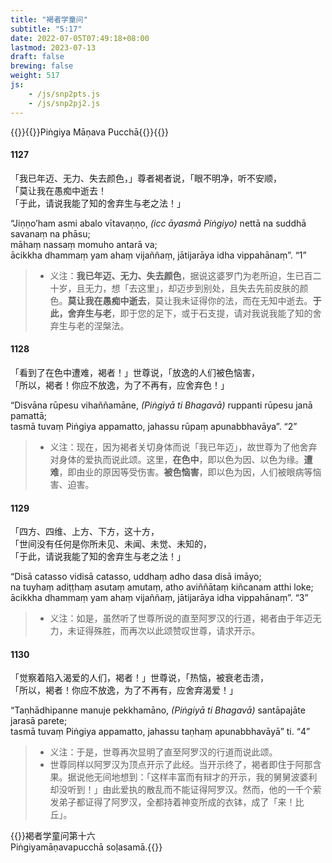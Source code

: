 ```yaml
---
title: "褐者学童问"
subtitle: "5:17"
date: 2022-07-05T07:49:18+08:00
lastmod: 2023-07-13
draft: false
brewing: false
weight: 517
js:
    - /js/snp2pts.js
    - /js/snp2pj2.js
---
```



{{<subtitle>}}{{<suttalink src="snp5.17">}}Piṅgiya Māṇava Pucchā{{</suttalink>}}{{</subtitle>}}

#### 1127

「我已年迈、无力、失去颜色，」尊者褐者说，「眼不明净，听不安顺，  
「莫让我在愚痴中逝去！  
「于此，请说我能了知的舍弃生与老之法！」

“Jiṇṇo’ham asmi abalo vītavaṇṇo, <i>(icc āyasmā Piṅgiyo)</i> nettā na suddhā savanaṃ na phāsu;  
māhaṃ nassaṃ momuho antarā va;  
ācikkha dhammaṃ yam ahaṃ vijaññaṃ, jātijarāya idha vippahānaṃ”. <q>1</q>

> - 义注：**我已年迈、无力、失去颜色**，据说这婆罗门为老所迫，生已百二十岁，且无力，想「去这里」，却迈步到别处，且失去先前皮肤的颜色。**莫让我在愚痴中逝去**，莫让我未证得你的法，而在无知中逝去。**于此，舍弃生与老**，即于您的足下，或于石支提，请对我说我能了知的舍弃生与老的涅槃法。

#### 1128

「看到了在色中遭难，褐者！」世尊说，「放逸的人们被色恼害，  
「所以，褐者！你应不放逸，为了不再有，应舍弃色！」

“Disvāna rūpesu vihaññamāne, <i>(Piṅgiyā ti Bhagavā)</i> ruppanti rūpesu janā pamattā;  
tasmā tuvaṃ Piṅgiya appamatto, jahassu rūpaṃ apunabbhavāya”. <q>2</q>

> - 义注：现在，因为褐者关切身体而说「我已年迈」，故世尊为了他舍弃对身体的爱执而说此颂。这里，**在色中**，即以色为因、以色为缘。**遭难**，即由业的原因等受伤害。**被色恼害**，即以色为因，人们被眼病等恼害、迫害。

#### 1129

「四方、四维、上方、下方，这十方，  
「世间没有任何是你所未见、未闻、未觉、未知的，  
「于此，请说我能了知的舍弃生与老之法！」

“Disā catasso vidisā catasso, uddhaṃ adho dasa disā imāyo;  
na tuyhaṃ adiṭṭhaṃ asutaṃ amutaṃ, atho aviññātaṃ kiñcanam atthi loke;  
ācikkha dhammaṃ yam ahaṃ vijaññaṃ, jātijarāya idha vippahānaṃ”. <q>3</q>

> - 义注：如是，虽然听了世尊所说的直至阿罗汉的行道，褐者由于年迈无力，未证得殊胜，而再次以此颂赞叹世尊，请求开示。

#### 1130

「觉察着陷入渴爱的人们，褐者！」世尊说，「热恼，被衰老击溃，  
「所以，褐者！你应不放逸，为了不再有，应舍弃渴爱！」

“Taṇhādhipanne manuje pekkhamāno, <i>(Piṅgiyā ti Bhagavā)</i> santāpajāte jarasā parete;  
tasmā tuvaṃ Piṅgiya appamatto, jahassu taṇhaṃ apunabbhavāyā” ti. <q>4</q>

> - 义注：于是，世尊再次显明了直至阿罗汉的行道而说此颂。
> - 世尊同样以阿罗汉为顶点开示了此经。当开示终了，褐者即住于阿那含果。据说他无间地想到：「这样丰富而有辩才的开示，我的舅舅波婆利却没听到！」由此爱执的散乱而不能证得阿罗汉。然而，他的一千个萦发弟子都证得了阿罗汉，全都持着神变所成的衣钵，成了「来！比丘」。


{{<eof>}}褐者学童问第十六<br><span class="pi">Piṅgiyamāṇavapucchā soḷasamā.</span>{{</eof>}}